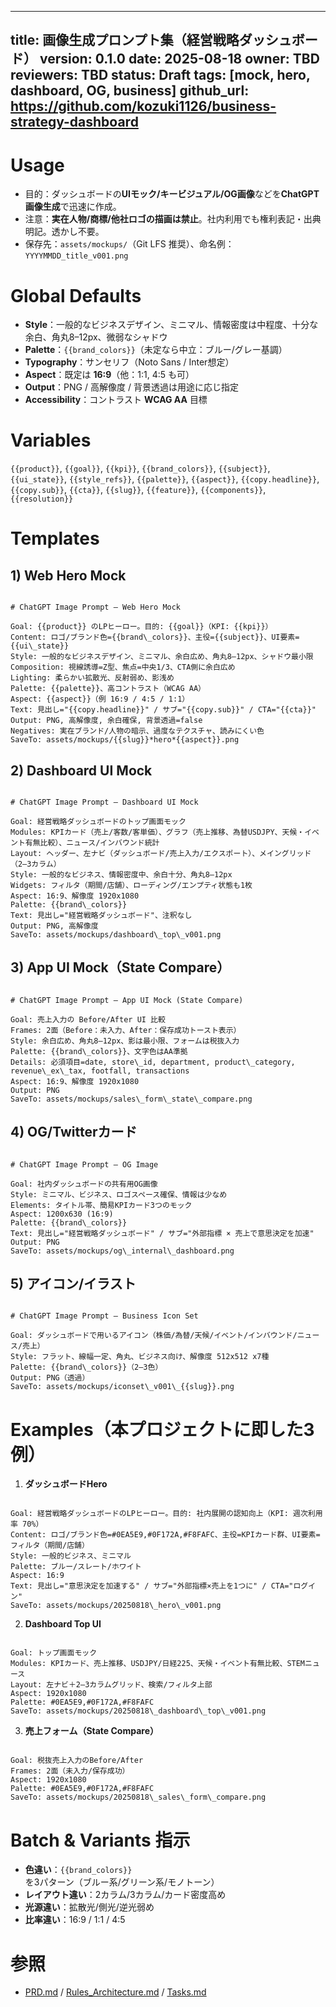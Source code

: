 <!-- filename: ImageGen_Prompts.md -->
---
title: 画像生成プロンプト集（経営戦略ダッシュボード）
version: 0.1.0
date: 2025-08-18
owner: TBD
reviewers: TBD
status: Draft
tags: [mock, hero, dashboard, OG, business]
github_url: https://github.com/kozuki1126/business-strategy-dashboard
---

# Usage
- 目的：ダッシュボードの**UIモック/キービジュアル/OG画像**などを**ChatGPT画像生成**で迅速に作成。  
- 注意：**実在人物/商標/他社ロゴの描画は禁止**。社内利用でも権利表記・出典明記。透かし不要。  
- 保存先：`assets/mockups/`（Git LFS 推奨）、命名例：`YYYYMMDD_title_v001.png`

# Global Defaults
- **Style**：一般的なビジネスデザイン、ミニマル、情報密度は中程度、十分な余白、角丸8–12px、微弱なシャドウ  
- **Palette**：`{{brand_colors}}`（未定なら中立：ブルー/グレー基調）  
- **Typography**：サンセリフ（Noto Sans / Inter想定）  
- **Aspect**：既定は **16:9**（他：1:1, 4:5 も可）  
- **Output**：PNG / 高解像度 / 背景透過は用途に応じ指定  
- **Accessibility**：コントラスト **WCAG AA** 目標

# Variables
`{{product}}`, `{{goal}}`, `{{kpi}}`, `{{brand_colors}}`, `{{subject}}`, `{{ui_state}}`, `{{style_refs}}`, `{{palette}}`, `{{aspect}}`, `{{copy.headline}}`, `{{copy.sub}}`, `{{cta}}`, `{{slug}}`, `{{feature}}`, `{{components}}`, `{{resolution}}`

# Templates

## 1) Web Hero Mock
```

# ChatGPT Image Prompt — Web Hero Mock

Goal: {{product}} のLPヒーロー。目的: {{goal}}（KPI: {{kpi}}）
Content: ロゴ/ブランド色={{brand\_colors}}、主役={{subject}}、UI要素={{ui\_state}}
Style: 一般的なビジネスデザイン、ミニマル、余白広め、角丸8–12px、シャドウ最小限
Composition: 視線誘導=Z型、焦点=中央1/3、CTA側に余白広め
Lighting: 柔らかい拡散光、反射弱め、影浅め
Palette: {{palette}}、高コントラスト（WCAG AA）
Aspect: {{aspect}}（例 16:9 / 4:5 / 1:1）
Text: 見出し="{{copy.headline}}" / サブ="{{copy.sub}}" / CTA="{{cta}}"
Output: PNG, 高解像度, 余白確保, 背景透過=false
Negatives: 実在ブランド/人物の暗示、過度なテクスチャ、読みにくい色
SaveTo: assets/mockups/{{slug}}*hero*{{aspect}}.png

```

## 2) Dashboard UI Mock
```

# ChatGPT Image Prompt — Dashboard UI Mock

Goal: 経営戦略ダッシュボードのトップ画面モック
Modules: KPIカード（売上/客数/客単価）、グラフ（売上推移、為替USDJPY、天候・イベント有無比較）、ニュース/インバウンド統計
Layout: ヘッダー、左ナビ（ダッシュボード/売上入力/エクスポート）、メイングリッド（2–3カラム）
Style: 一般的なビジネス、情報密度中、余白十分、角丸8–12px
Widgets: フィルタ（期間/店舗）、ローディング/エンプティ状態も1枚
Aspect: 16:9、解像度 1920x1080
Palette: {{brand\_colors}}
Text: 見出し="経営戦略ダッシュボード"、注釈なし
Output: PNG, 高解像度
SaveTo: assets/mockups/dashboard\_top\_v001.png

```

## 3) App UI Mock（State Compare）
```

# ChatGPT Image Prompt — App UI Mock (State Compare)

Goal: 売上入力の Before/After UI 比較
Frames: 2面（Before：未入力、After：保存成功トースト表示）
Style: 余白広め、角丸8–12px、影は最小限、フォームは税抜入力
Palette: {{brand\_colors}}、文字色はAA準拠
Details: 必須項目=date, store\_id, department, product\_category, revenue\_ex\_tax, footfall, transactions
Aspect: 16:9、解像度 1920x1080
Output: PNG
SaveTo: assets/mockups/sales\_form\_state\_compare.png

```

## 4) OG/Twitterカード
```

# ChatGPT Image Prompt — OG Image

Goal: 社内ダッシュボードの共有用OG画像
Style: ミニマル、ビジネス、ロゴスペース確保、情報は少なめ
Elements: タイトル帯、簡易KPIカード3つのモック
Aspect: 1200x630 (16:9)
Palette: {{brand\_colors}}
Text: 見出し="経営戦略ダッシュボード" / サブ="外部指標 × 売上で意思決定を加速"
Output: PNG
SaveTo: assets/mockups/og\_internal\_dashboard.png

```

## 5) アイコン/イラスト
```

# ChatGPT Image Prompt — Business Icon Set

Goal: ダッシュボードで用いるアイコン（株価/為替/天候/イベント/インバウンド/ニュース/売上）
Style: フラット、線幅一定、角丸、ビジネス向け、解像度 512x512 x7種
Palette: {{brand\_colors}}（2–3色）
Output: PNG（透過）
SaveTo: assets/mockups/iconset\_v001\_{{slug}}.png

```

# Examples（本プロジェクトに即した3例）
1) **ダッシュボードHero**  
```

Goal: 経営戦略ダッシュボードのLPヒーロー。目的: 社内展開の認知向上（KPI: 週次利用率 70%）
Content: ロゴ/ブランド色=#0EA5E9,#0F172A,#F8FAFC、主役=KPIカード群、UI要素=フィルタ（期間/店舗）
Style: 一般的ビジネス、ミニマル
Palette: ブルー/スレート/ホワイト
Aspect: 16:9
Text: 見出し="意思決定を加速する" / サブ="外部指標×売上を1つに" / CTA="ログイン"
SaveTo: assets/mockups/20250818\_hero\_v001.png

```

2) **Dashboard Top UI**  
```

Goal: トップ画面モック
Modules: KPIカード、売上推移、USDJPY/日経225、天候・イベント有無比較、STEMニュース
Layout: 左ナビ＋2–3カラムグリッド、検索/フィルタ上部
Aspect: 1920x1080
Palette: #0EA5E9,#0F172A,#F8FAFC
SaveTo: assets/mockups/20250818\_dashboard\_top\_v001.png

```

3) **売上フォーム（State Compare）**  
```

Goal: 税抜売上入力のBefore/After
Frames: 2面（未入力/保存成功）
Aspect: 1920x1080
Palette: #0EA5E9,#0F172A,#F8FAFC
SaveTo: assets/mockups/20250818\_sales\_form\_compare.png

```

# Batch & Variants 指示
- **色違い**：`{{brand_colors}}` を3パターン（ブルー系/グリーン系/モノトーン）  
- **レイアウト違い**：2カラム/3カラム/カード密度高め  
- **光源違い**：拡散光/側光/逆光弱め  
- **比率違い**：16:9 / 1:1 / 4:5

# 参照
- [PRD.md](./PRD.md) / [Rules_Architecture.md](./Rules_Architecture.md) / [Tasks.md](./Tasks.md)